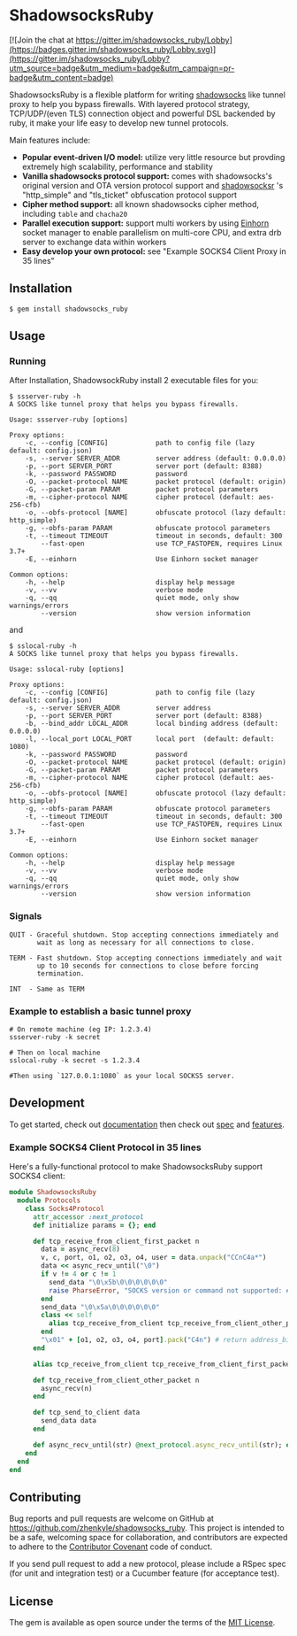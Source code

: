 # ShadowsocksRuby

[![Join the chat at https://gitter.im/shadowsocks_ruby/Lobby](https://badges.gitter.im/shadowsocks_ruby/Lobby.svg)](https://gitter.im/shadowsocks_ruby/Lobby?utm_source=badge&utm_medium=badge&utm_campaign=pr-badge&utm_content=badge)

ShadowsocksRuby is a flexible platform for writing [shadowsocks](https://github.com/shadowsocks/shadowsocks) like tunnel proxy to help you bypass firewalls. With layered protocol strategy, TCP/UDP/(even TLS) connection object and powerful DSL backended by ruby, it make your life easy to develop new tunnel protocols.

Main features include:

* **Popular event-driven I/O model:** utilize very little resource but provding extremely high scalability, performance and stability
* **Vanilla shadowsocks protocol support:** comes with shadowsocks's original version and OTA version protocol support and [shadowsocksr](https://github.com/shadowsocksr/shadowsocksr) 's "http_simple" and "tls_ticket" obfuscation protocol support
* **Cipher method support:** all known shadowsocks cipher method, including `table` and `chacha20`
* **Parallel execution support:** support multi workers by using [Einhorn](https://github.com/stripe/einhorn) socket manager to enable parallelism on multi-core CPU, and extra drb server to exchange data within workers
* **Easy develop your own protocol:** see "Example SOCKS4 Client Proxy in 35 lines"

## Installation

    $ gem install shadowsocks_ruby

## Usage

### Running

After Installation, ShadowsockRuby install 2 executable files for you:

```
$ ssserver-ruby -h
A SOCKS like tunnel proxy that helps you bypass firewalls.

Usage: ssserver-ruby [options]

Proxy options:
    -c, --config [CONFIG]            path to config file (lazy default: config.json)
    -s, --server SERVER_ADDR         server address (default: 0.0.0.0)
    -p, --port SERVER_PORT           server port (default: 8388)
    -k, --password PASSWORD          password
    -O, --packet-protocol NAME       packet protocol (default: origin)
    -G, --packet-param PARAM         packet protocol parameters
    -m, --cipher-protocol NAME       cipher protocol (default: aes-256-cfb)
    -o, --obfs-protocol [NAME]       obfuscate protocol (lazy default: http_simple)
    -g, --obfs-param PARAM           obfuscate protocol parameters
    -t, --timeout TIMEOUT            timeout in seconds, default: 300
        --fast-open                  use TCP_FASTOPEN, requires Linux 3.7+
    -E, --einhorn                    Use Einhorn socket manager

Common options:
    -h, --help                       display help message
    -v, --vv                         verbose mode
    -q, --qq                         quiet mode, only show warnings/errors
        --version                    show version information
```

and

```
$ sslocal-ruby -h
A SOCKS like tunnel proxy that helps you bypass firewalls.

Usage: sslocal-ruby [options]

Proxy options:
    -c, --config [CONFIG]            path to config file (lazy default: config.json)
    -s, --server SERVER_ADDR         server address
    -p, --port SERVER_PORT           server port (default: 8388)
    -b, --bind_addr LOCAL_ADDR       local binding address (default: 0.0.0.0)
    -l, --local_port LOCAL_PORT      local port  (default: default: 1080)
    -k, --password PASSWORD          password
    -O, --packet-protocol NAME       packet protocol (default: origin)
    -G, --packet-param PARAM         packet protocol parameters
    -m, --cipher-protocol NAME       cipher protocol (default: aes-256-cfb)
    -o, --obfs-protocol [NAME]       obfuscate protocol (lazy default: http_simple)
    -g, --obfs-param PARAM           obfuscate protocol parameters
    -t, --timeout TIMEOUT            timeout in seconds, default: 300
        --fast-open                  use TCP_FASTOPEN, requires Linux 3.7+
    -E, --einhorn                    Use Einhorn socket manager

Common options:
    -h, --help                       display help message
    -v, --vv                         verbose mode
    -q, --qq                         quiet mode, only show warnings/errors
        --version                    show version information
```

### Signals

    QUIT - Graceful shutdown. Stop accepting connections immediately and
           wait as long as necessary for all connections to close.

    TERM - Fast shutdown. Stop accepting connections immediately and wait
           up to 10 seconds for connections to close before forcing
           termination.

    INT  - Same as TERM


### Example to establish a basic tunnel proxy

    # On remote machine (eg IP: 1.2.3.4)
    ssserver-ruby -k secret

    # Then on local machine
    sslocal-ruby -k secret -s 1.2.3.4

    #Then using `127.0.0.1:1080` as your local SOCKS5 server.


## Development
To get started, check out [documentation](http://www.rubydoc.info/github/zhenkyle/shadowsocks_ruby) then check out [spec](https://github.com/zhenkyle/shadowsocks_ruby/tree/master/spec) and [features](https://github.com/zhenkyle/shadowsocks_ruby/tree/master/features).

### Example SOCKS4 Client Protocol in 35 lines

Here's a fully-functional protocol to make ShadowsocksRuby support SOCKS4 client:

```ruby
module ShadowsocksRuby
  module Protocols
    class Socks4Protocol
      attr_accessor :next_protocol
      def initialize params = {}; end

      def tcp_receive_from_client_first_packet n
        data = async_recv(8)
        v, c, port, o1, o2, o3, o4, user = data.unpack("CCnC4a*")
        data << async_recv_until("\0")
        if v != 4 or c != 1
          send_data "\0\x5b\0\0\0\0\0\0" 
          raise PharseError, "SOCKS version or command not supported: #{v}, #{c}"
        end
        send_data "\0\x5a\0\0\0\0\0\0"
        class << self
          alias tcp_receive_from_client tcp_receive_from_client_other_packet
        end
        "\x01" + [o1, o2, o3, o4, port].pack("C4n") # return address_bin
      end

      alias tcp_receive_from_client tcp_receive_from_client_first_packet

      def tcp_receive_from_client_other_packet n
        async_recv(n)
      end

      def tcp_send_to_client data
        send_data data
      end

      def async_recv_until(str) @next_protocol.async_recv_until(str); end
    end
  end
end
```



## Contributing

Bug reports and pull requests are welcome on GitHub at https://github.com/zhenkyle/shadowsocks_ruby. This project is intended to be a safe, welcoming space for collaboration, and contributors are expected to adhere to the [Contributor Covenant](http://contributor-covenant.org) code of conduct.

If you send pull request to add a new protocol, please include a RSpec spec (for unit and integration test) or a Cucumber feature (for acceptance test). 

## License

The gem is available as open source under the terms of the [MIT License](http://opensource.org/licenses/MIT).

